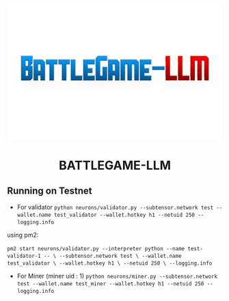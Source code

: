 <div align = "center">

![BattleGame Logo](./docs/battlegame.jpg)

# BATTLEGAME-LLM
</div>

## Running on Testnet
- For validator
`python neurons/validator.py --subtensor.network test --wallet.name test_validator --wallet.hotkey h1 --netuid 250 --logging.info`

using pm2:

`pm2 start neurons/validator.py --interpreter python --name test-validator-1 -- \
--subtensor.network test \
--wallet.name test_validator \
--wallet.hotkey h1 \
--netuid 250 \
--logging.info`


- For Miner (miner uid : 1)
`python neurons/miner.py --subtensor.network test --wallet.name test_miner --wallet.hotkey h1 --netuid 250 --logging.info`